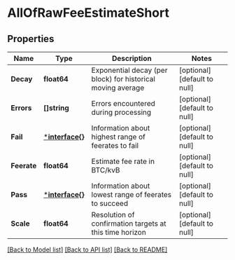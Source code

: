 # AllOfRawFeeEstimateShort

## Properties
Name | Type | Description | Notes
------------ | ------------- | ------------- | -------------
**Decay** | **float64** | Exponential decay (per block) for historical moving average | [optional] [default to null]
**Errors** | **[]string** | Errors encountered during processing | [optional] [default to null]
**Fail** | [***interface{}**](interface{}.md) | Information about highest range of feerates to fail | [optional] [default to null]
**Feerate** | **float64** | Estimate fee rate in BTC/kvB | [optional] [default to null]
**Pass** | [***interface{}**](interface{}.md) | Information about lowest range of feerates to succeed | [optional] [default to null]
**Scale** | **float64** | Resolution of confirmation targets at this time horizon | [optional] [default to null]

[[Back to Model list]](../README.md#documentation-for-models) [[Back to API list]](../README.md#documentation-for-api-endpoints) [[Back to README]](../README.md)

